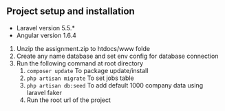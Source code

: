 ## Project setup and installation
- Laravel version 5.5.*
- Angular version 1.6.4

1. Unzip the assignment.zip to htdocs/www folde
2. Create any name database and set env config for database connection
3. Run the following command at root directory
      1) `composer update` To package update/install
      2) `php artisan migrate` To set jobs table
      3) `php artisan db:seed` To add default 1000 company data using laravel faker
      4)  Run the root url of the project

